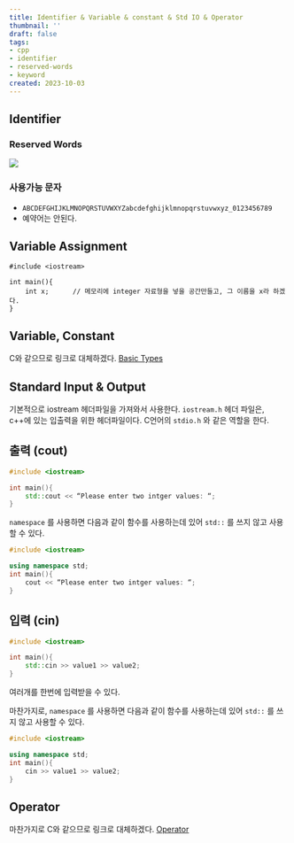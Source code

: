 ```yaml
---
title: Identifier & Variable & constant & Std IO & Operator
thumbnail: ''
draft: false
tags:
- cpp
- identifier
- reserved-words
- keyword
created: 2023-10-03
---
```


## Identifier

### Reserved Words

![](Pasted%20image%2020231003213150.png)

### 사용가능 문자

* `ABCDEFGHIJKLMNOPQRSTUVWXYZabcdefghijklmnopqrstuvwxyz_0123456789`
* 예약어는 안된다.

## Variable Assignment

````
#include <iostream>

int main(){
    int x;		// 메모리에 integer 자료형을 넣을 공간만들고, 그 이름을 x라 하겠다.
}
````

## Variable, Constant

C와 같으므로 링크로 대체하겠다.
[Basic Types](Basic%20Types.md)

## Standard Input & Output

기본적으로 iostream 헤더파일을 가져와서 사용한다.
`iostream.h` 헤더 파일은, c++에 있는 입출력을 위한 헤더파일이다.
C언어의 `stdio.h` 와 같은 역할을 한다.

## 출력 (cout)

````c++
#include <iostream>

int main(){
    std::cout << “Please enter two intger values: “;
}
````

`namespace` 를 사용하면 다음과 같이 함수를 사용하는데 있어 `std::` 를 쓰지 않고 사용할 수 있다.

````c++
#include <iostream>

using namespace std;
int main(){
    cout << “Please enter two intger values: “;
}
````

## 입력 (cin)

````c++
#include <iostream>

int main(){
    std::cin >> value1 >> value2;
}
````

여러개를 한번에 입력받을 수 있다.

마찬가지로, `namespace` 를 사용하면 다음과 같이 함수를 사용하는데 있어 `std::` 를 쓰지 않고 사용할 수 있다.

````c++
#include <iostream>

using namespace std;
int main(){
    cin >> value1 >> value2;
}
````

## Operator

마찬가지로 C와 같으므로 링크로 대체하겠다.
[Operator](Operator.md)
